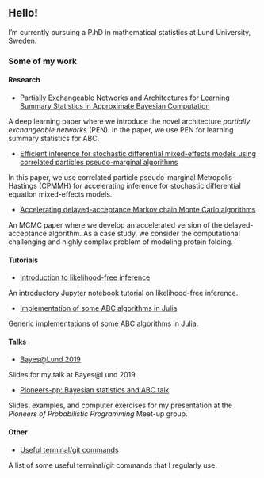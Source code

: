 ## Hello!

I’m currently pursuing a P.hD in mathematical statistics at Lund University, Sweden.

### Some of my work

#### Research

- [Partially Exchangeable Networks and Architectures for Learning Summary Statistics in Approximate Bayesian Computation](https://github.com/SamuelWiqvist/PENs-and-ABC)

A deep learning paper where we introduce the novel architecture *partially exchangeable networks* (PEN). In the paper, we use PEN for learning summary statistics for ABC.

- [Efficient inference for stochastic differential mixed-effects models using correlated particles pseudo-marginal algorithms](https://github.com/SamuelWiqvist/efficient_SDEMEM)

In this paper, we use correlated particle pseudo-marginal Metropolis-Hastings (CPMMH) for accelerating inference for stochastic differential equation mixed-effects models. 

- [Accelerating delayed-acceptance Markov chain Monte Carlo algorithms](https://github.com/SamuelWiqvist/adamcmcpaper)

An MCMC paper where we develop an accelerated version of the delayed-acceptance algorithm. As a case study, we consider the computational challenging and highly complex problem of modeling protein folding.

#### Tutorials

- [Introduction to likelihood-free inference](https://github.com/SamuelWiqvist/introlikelihoodfree)

An introductory Jupyter notebook tutorial on likelihood-free inference.

- [Implementation of some ABC algorithms in Julia](https://github.com/SamuelWiqvist/ApproximateBayesianComputation.jl)

Generic implementations of some ABC algorithms in Julia.

#### Talks

- [Bayes@Lund 2019](https://github.com/SamuelWiqvist/bayesatlund2019presentation)

Slides for my talk at Bayes@Lund 2019.

- [Pioneers-pp: Bayesian statistics and ABC talk](https://github.com/SamuelWiqvist/pioneers-pp-abc-talk)

Slides, examples, and computer exercises for my presentation at the *Pioneers of Probabilistic Programming* Meet-up group.

#### Other

- [Useful terminal/git commands](https://github.com/SamuelWiqvist/usefulcommands)

A list of some useful terminal/git commands that I regularly use.
